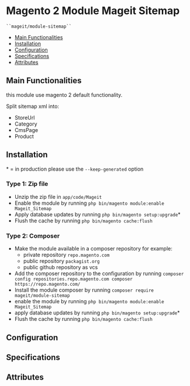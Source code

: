 # Magento 2 Module Mageit Sitemap

    ``mageit/module-sitemap``

 - [Main Functionalities](#markdown-header-main-functionalities)
 - [Installation](#markdown-header-installation)
 - [Configuration](#markdown-header-configuration)
 - [Specifications](#markdown-header-specifications)
 - [Attributes](#markdown-header-attributes)


## Main Functionalities
this module use magento 2 default functionality.

Split sitemap xml into:
- StoreUrl
- Category
- CmsPage
- Product

## Installation
\* = in production please use the `--keep-generated` option

### Type 1: Zip file

 - Unzip the zip file in `app/code/Mageit`
 - Enable the module by running `php bin/magento module:enable Mageit_Sitemap`
 - Apply database updates by running `php bin/magento setup:upgrade`\*
 - Flush the cache by running `php bin/magento cache:flush`

### Type 2: Composer

 - Make the module available in a composer repository for example:
    - private repository `repo.magento.com`
    - public repository `packagist.org`
    - public github repository as vcs
 - Add the composer repository to the configuration by running `composer config repositories.repo.magento.com composer https://repo.magento.com/`
 - Install the module composer by running `composer require mageit/module-sitemap`
 - enable the module by running `php bin/magento module:enable Mageit_Sitemap`
 - apply database updates by running `php bin/magento setup:upgrade`\*
 - Flush the cache by running `php bin/magento cache:flush`


## Configuration




## Specifications




## Attributes



